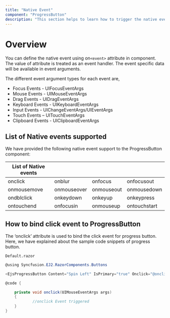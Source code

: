 ```yaml
---
title: "Native Event"
component: "ProgressButton"
description: "This section helps to learn how to trigger the native events in ASP.NET Core Razor application"
---
```


# Overview

You can define the native event using on`<event>` attribute in component. The value of attribute is treated as an event handler. The event specific data will be available in event arguments.

The different event argument types for each event are,

* Focus Events - UIFocusEventArgs
* Mouse Events - UIMouseEventArgs
* Drag Events - UIDragEventArgs
* Keyboard Events - UIKeyboardEventArgs
* Input Events - UIChangeEventArgs/UIEventArgs
* Touch Events – UITouchEventArgs
* Clipboard Events - UIClipboardEventArgs

## List of Native events supported

We have provided the following native event support to the ProgressButton component:

| List of Native events |  |  | |
| --- | --- | --- | --- |
| onclick | onblur | onfocus | onfocusout |
|onmousemove|onmouseover|onmouseout|onmousedown|onmouseup|
|ondblclick|onkeydown|onkeyup|onkeypress|
|ontouchend|onfocusin|onmouseup|ontouchstart|

## How to bind click event to ProgressButton

The ‘onclick’ attribute is used to bind the click event for progress button. Here, we have explained about the sample code snippets of progress button.

`Default.razor`

```csharp
@using Syncfusion.EJ2.RazorComponents.Buttons

<EjsProgressButton Content="Spin Left" IsPrimary="true" Onclick="@onclick" ></EjsProgressButton>

@code {

    private void onclick(UIMouseEventArgs args)
    {
            //onclick Event triggered
    }
}

```
